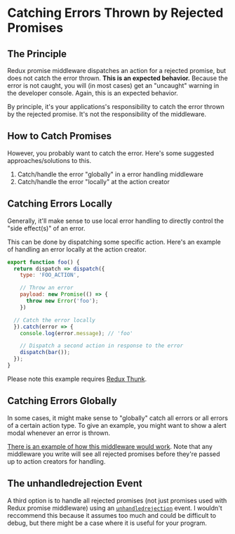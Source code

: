 # Catching Errors Thrown by Rejected Promises

## The Principle

Redux promise middleware dispatches an action for a rejected promise, but does not catch the error thrown. **This is an expected behavior.** Because the error is not caught, you will (in most cases) get an "uncaught" warning in the developer console. Again, this is an expected behavior.

By principle, it's your applications's responsibility to catch the error thrown by the rejected promise. It's not the responsibility of the middleware.

## How to Catch Promises

However, you probably want to catch the error. Here's some suggested approaches/solutions to this.

1. Catch/handle the error "globally" in a error handling middleware
2. Catch/handle the error "locally" at the action creator

## Catching Errors Locally

Generally, it'll make sense to use local error handling to directly control the "side effect(s)" of an error.

This can be done by dispatching some specific action. Here's an example of handling an error locally at the action creator.

```js
export function foo() {
  return dispatch => dispatch({
    type: 'FOO_ACTION',

    // Throw an error
    payload: new Promise(() => {
      throw new Error('foo');
    })

  // Catch the error locally
  }).catch(error => {
    console.log(error.message); // 'foo'

    // Dispatch a second action in response to the error
    dispatch(bar());
  });
}
```

Please note this example requires [Redux Thunk](https://github.com/gaearon/redux-thunk).

## Catching Errors Globally

In some cases, it might make sense to "globally" catch all errors or all errors of a certain action type. To give an example, you might want to show a alert modal whenever an error is thrown.

[There is an example of how this middleware would work](https://github.com/pburtchaell/redux-promise-middleware/tree/master/examples/catching-errors-with-middleware/middleware.js). Note that any middleware you write will see all rejected promises before they're passed up to action creators for handling.

## The unhandledrejection Event

A third option is to handle all rejected promises (not just promises used with Redux promise middleware) using an [`unhandledrejection`](https://developer.mozilla.org/en-US/docs/Web/Events/unhandledrejection) event. I wouldn't reccommend this because it assumes too much and could be difficult to debug, but there might be a case where it is useful for your program.

